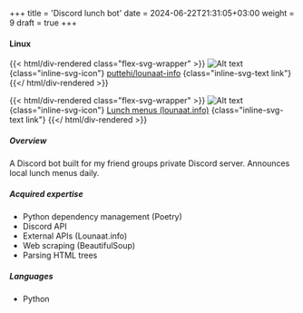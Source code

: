 +++
title = 'Discord lunch bot'
date = 2024-06-22T21:31:05+03:00
weight = 9
draft = true
+++

#### Linux

{{< html/div-rendered class="flex-svg-wrapper" >}}
![Alt text](svg/code-slash.svg)
{class="inline-svg-icon"}
[puttehi/lounaat-info](https://github.com/puttehi/lounaat-info)
{class="inline-svg-text link"}
{{</ html/div-rendered >}}

{{< html/div-rendered class="flex-svg-wrapper" >}}
![Alt text](svg/file-earmark-text.svg)
{class="inline-svg-icon"}
[Lunch menus (lounaat.info)](https://www.lounaat.info)
{class="inline-svg-text link"}
{{</ html/div-rendered >}}

##### Overview

A Discord bot built for my friend groups private Discord server. Announces local lunch menus daily.

##### Acquired expertise

- Python dependency management (Poetry)
- Discord API
- External APIs (Lounaat.info)
- Web scraping (BeautifulSoup)
- Parsing HTML trees

##### Languages

- Python

